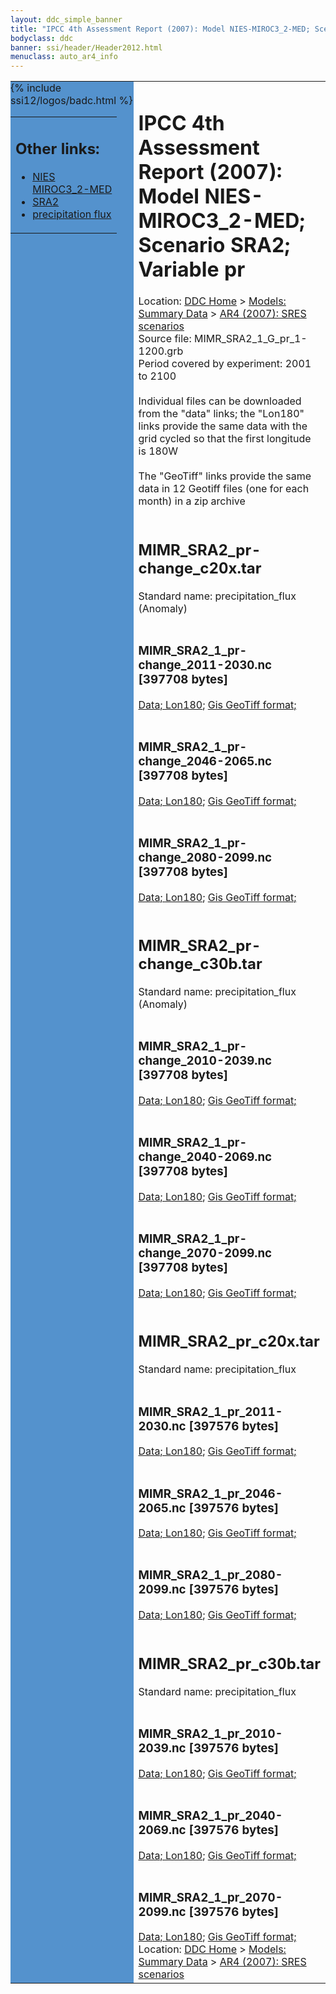 ```yaml
---
layout: ddc_simple_banner
title: "IPCC 4th Assessment Report (2007): Model NIES-MIROC3_2-MED; Scenario SRA2; Variable pr"
bodyclass: ddc
banner: ssi/header/Header2012.html
menuclass: auto_ar4_info
---
```



<table width="100%" border="0" cellspacing="0" cellpadding="0" style="border-collapse: collapse;">
<tr style="margin:0;padding:0;border:0;">
<td style="margin:0;padding:0;border:0;height:1pt;width:150pt;background:#5492CD;" valign="top" >

<div id="lh-col2" class="auto_ar4_info">
<table class="menumain" bgcolor="#5492CD" cellspacing="0" width="100%" border="0">
<tr><td>
<h2> Other links:</h2>
<ul>
<li><a href="/auto/ar4/model-NIES-MIROC3_2-MED.html">NIES<br/>MIROC3_2-MED</a></li>
<li><a href="/auto/ar4/scenario-SRA2.html">SRA2</a></li>
<li><a href="/auto/ar4/var-precipitation_flux.html">precipitation flux</a></li>
</ul>
</td></tr>
{% include ssi12/logos/badc.html %}
</table>
</div>
</td>
<td><h1>IPCC 4th Assessment Report (2007): Model NIES-MIROC3_2-MED; Scenario SRA2; Variable pr</h1>

<!-- Breadcrumb1 -->
<div id="breadcrumb1" align="left">
Location: <a href="/index.html">DDC Home</a> > <a href="/sim/gcm_clim/">Models: Summary Data</a>
> <a href="/sim/gcm_clim/SRES_AR4/index.html">AR4 (2007): SRES scenarios</a>
</div>
<!-- End of Breadcrumb1 -->Source file: MIMR_SRA2_1_G_pr_1-1200.grb
<br/>
Period covered by experiment: 2001 to 2100<br/>
<br/>Individual files can be downloaded from the "data" links; the "Lon180" links provide the same data
         with the grid cycled so that the first longitude is 180W<br/>
<br/>The "GeoTiff" links provide the same data in 12 Geotiff files (one for each month)
          in a zip archive<br/>
<br/><h2>MIMR_SRA2_pr-change_c20x.tar</h2>
Standard name: precipitation_flux (Anomaly)<br>
<br/><h3>MIMR_SRA2_1_pr-change_2011-2030.nc [397708 bytes]</h3>
<a href="http://apps.ipcc-data.org/cgi-bin/downl/ar4_nc/pr/MIMR_SRA2_1_pr-change_2011-2030.nc">Data; </a><a href="http://apps.ipcc-data.org/cgi-bin/downl/ar4_nc/pr/MIMR_SRA2_1_pr-change_2011-2030.cyto180.nc"> Lon180</a>; <a href="/cgi-bin/downl/ar4_tif/pr/MIMR_SRA2_1_pr-change_2011-2030.zip">Gis GeoTiff format; </a><br/>
<br/><h3>MIMR_SRA2_1_pr-change_2046-2065.nc [397708 bytes]</h3>
<a href="http://apps.ipcc-data.org/cgi-bin/downl/ar4_nc/pr/MIMR_SRA2_1_pr-change_2046-2065.nc">Data; </a><a href="http://apps.ipcc-data.org/cgi-bin/downl/ar4_nc/pr/MIMR_SRA2_1_pr-change_2046-2065.cyto180.nc"> Lon180</a>; <a href="/cgi-bin/downl/ar4_tif/pr/MIMR_SRA2_1_pr-change_2046-2065.zip">Gis GeoTiff format; </a><br/>
<br/><h3>MIMR_SRA2_1_pr-change_2080-2099.nc [397708 bytes]</h3>
<a href="http://apps.ipcc-data.org/cgi-bin/downl/ar4_nc/pr/MIMR_SRA2_1_pr-change_2080-2099.nc">Data; </a><a href="http://apps.ipcc-data.org/cgi-bin/downl/ar4_nc/pr/MIMR_SRA2_1_pr-change_2080-2099.cyto180.nc"> Lon180</a>; <a href="/cgi-bin/downl/ar4_tif/pr/MIMR_SRA2_1_pr-change_2080-2099.zip">Gis GeoTiff format; </a><br/>
<br/><h2>MIMR_SRA2_pr-change_c30b.tar</h2>
Standard name: precipitation_flux (Anomaly)<br>
<br/><h3>MIMR_SRA2_1_pr-change_2010-2039.nc [397708 bytes]</h3>
<a href="http://apps.ipcc-data.org/cgi-bin/downl/ar4_nc/pr/MIMR_SRA2_1_pr-change_2010-2039.nc">Data; </a><a href="http://apps.ipcc-data.org/cgi-bin/downl/ar4_nc/pr/MIMR_SRA2_1_pr-change_2010-2039.cyto180.nc"> Lon180</a>; <a href="/cgi-bin/downl/ar4_tif/pr/MIMR_SRA2_1_pr-change_2010-2039.zip">Gis GeoTiff format; </a><br/>
<br/><h3>MIMR_SRA2_1_pr-change_2040-2069.nc [397708 bytes]</h3>
<a href="http://apps.ipcc-data.org/cgi-bin/downl/ar4_nc/pr/MIMR_SRA2_1_pr-change_2040-2069.nc">Data; </a><a href="http://apps.ipcc-data.org/cgi-bin/downl/ar4_nc/pr/MIMR_SRA2_1_pr-change_2040-2069.cyto180.nc"> Lon180</a>; <a href="/cgi-bin/downl/ar4_tif/pr/MIMR_SRA2_1_pr-change_2040-2069.zip">Gis GeoTiff format; </a><br/>
<br/><h3>MIMR_SRA2_1_pr-change_2070-2099.nc [397708 bytes]</h3>
<a href="http://apps.ipcc-data.org/cgi-bin/downl/ar4_nc/pr/MIMR_SRA2_1_pr-change_2070-2099.nc">Data; </a><a href="http://apps.ipcc-data.org/cgi-bin/downl/ar4_nc/pr/MIMR_SRA2_1_pr-change_2070-2099.cyto180.nc"> Lon180</a>; <a href="/cgi-bin/downl/ar4_tif/pr/MIMR_SRA2_1_pr-change_2070-2099.zip">Gis GeoTiff format; </a><br/>
<br/><h2>MIMR_SRA2_pr_c20x.tar</h2>
Standard name: precipitation_flux<br>
<br/><h3>MIMR_SRA2_1_pr_2011-2030.nc [397576 bytes]</h3>
<a href="http://apps.ipcc-data.org/cgi-bin/downl/ar4_nc/pr/MIMR_SRA2_1_pr_2011-2030.nc">Data; </a><a href="http://apps.ipcc-data.org/cgi-bin/downl/ar4_nc/pr/MIMR_SRA2_1_pr_2011-2030.cyto180.nc"> Lon180</a>; <a href="/cgi-bin/downl/ar4_tif/pr/MIMR_SRA2_1_pr_2011-2030.zip">Gis GeoTiff format; </a><br/>
<br/><h3>MIMR_SRA2_1_pr_2046-2065.nc [397576 bytes]</h3>
<a href="http://apps.ipcc-data.org/cgi-bin/downl/ar4_nc/pr/MIMR_SRA2_1_pr_2046-2065.nc">Data; </a><a href="http://apps.ipcc-data.org/cgi-bin/downl/ar4_nc/pr/MIMR_SRA2_1_pr_2046-2065.cyto180.nc"> Lon180</a>; <a href="/cgi-bin/downl/ar4_tif/pr/MIMR_SRA2_1_pr_2046-2065.zip">Gis GeoTiff format; </a><br/>
<br/><h3>MIMR_SRA2_1_pr_2080-2099.nc [397576 bytes]</h3>
<a href="http://apps.ipcc-data.org/cgi-bin/downl/ar4_nc/pr/MIMR_SRA2_1_pr_2080-2099.nc">Data; </a><a href="http://apps.ipcc-data.org/cgi-bin/downl/ar4_nc/pr/MIMR_SRA2_1_pr_2080-2099.cyto180.nc"> Lon180</a>; <a href="/cgi-bin/downl/ar4_tif/pr/MIMR_SRA2_1_pr_2080-2099.zip">Gis GeoTiff format; </a><br/>
<br/><h2>MIMR_SRA2_pr_c30b.tar</h2>
Standard name: precipitation_flux<br>
<br/><h3>MIMR_SRA2_1_pr_2010-2039.nc [397576 bytes]</h3>
<a href="http://apps.ipcc-data.org/cgi-bin/downl/ar4_nc/pr/MIMR_SRA2_1_pr_2010-2039.nc">Data; </a><a href="http://apps.ipcc-data.org/cgi-bin/downl/ar4_nc/pr/MIMR_SRA2_1_pr_2010-2039.cyto180.nc"> Lon180</a>; <a href="/cgi-bin/downl/ar4_tif/pr/MIMR_SRA2_1_pr_2010-2039.zip">Gis GeoTiff format; </a><br/>
<br/><h3>MIMR_SRA2_1_pr_2040-2069.nc [397576 bytes]</h3>
<a href="http://apps.ipcc-data.org/cgi-bin/downl/ar4_nc/pr/MIMR_SRA2_1_pr_2040-2069.nc">Data; </a><a href="http://apps.ipcc-data.org/cgi-bin/downl/ar4_nc/pr/MIMR_SRA2_1_pr_2040-2069.cyto180.nc"> Lon180</a>; <a href="/cgi-bin/downl/ar4_tif/pr/MIMR_SRA2_1_pr_2040-2069.zip">Gis GeoTiff format; </a><br/>
<br/><h3>MIMR_SRA2_1_pr_2070-2099.nc [397576 bytes]</h3>
<a href="http://apps.ipcc-data.org/cgi-bin/downl/ar4_nc/pr/MIMR_SRA2_1_pr_2070-2099.nc">Data; </a><a href="http://apps.ipcc-data.org/cgi-bin/downl/ar4_nc/pr/MIMR_SRA2_1_pr_2070-2099.cyto180.nc"> Lon180</a>; <a href="/cgi-bin/downl/ar4_tif/pr/MIMR_SRA2_1_pr_2070-2099.zip">Gis GeoTiff format; </a><br/>
<!-- Breadcrumb2 -->
<div id="breadcrumb2" align="left">
Location: <a href="/index.html">DDC Home</a> > <a href="/sim/gcm_clim/">Models: Summary Data</a>
> <a href="/sim/gcm_clim/SRES_AR4/index.html">AR4 (2007): SRES scenarios</a>
</div>
<!-- End of Breadcrumb2 --></td></tr></table>
